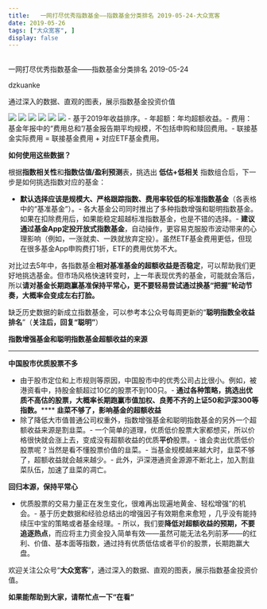 ```yaml
---
title:   一网打尽优秀指数基金——指数基金分类排名 2019-05-24-大众宽客
date: 2019-05-26
tags: ["大众宽客", ]
display: false
---
```



## 



一网打尽优秀指数基金——指数基金分类排名 2019-05-24




dzkuanke




通过深入的数据、直观的图表，展示指数基金投资价值




<img class="rich_pages" data-ratio="1.7003968253968254" data-s="300,640" src="https://mmbiz.qpic.cn/mmbiz_png/PKw3FQPmhIgxTIcug6u0BZoZ1gUrVYETyo3gZbAkywC9xtA7KuAxwfOJZfQPJDGpED9mSAjp9lkiagJMdicntF5A/640?wx_fmt=png" data-type="png" data-w="1008" style=""/>

<img class="rich_pages" data-ratio="1.3826429980276134" data-s="300,640" src="https://mmbiz.qpic.cn/mmbiz_png/PKw3FQPmhIgxTIcug6u0BZoZ1gUrVYET4DPkiaIlD7N0fs3vGF55Ru9Tn6GRL33DG7yXvrGlUZpl90ge9HNdZNw/640?wx_fmt=png" data-type="png" data-w="1014" style=""/>

<img class="" data-copyright="0" data-ratio="1.5447316103379722" data-s="300,640" src="https://mmbiz.qpic.cn/mmbiz_png/PKw3FQPmhIgxTIcug6u0BZoZ1gUrVYETwGSicDeaacpeZqEEA1UYF0zYn6dSHC0QEaubjiclKc6MLjgZxZ2xWRFQ/640?wx_fmt=png" data-type="png" data-w="1006" style=""/>

<img class="" data-copyright="0" data-ratio="1.341948310139165" data-s="300,640" src="https://mmbiz.qpic.cn/mmbiz_png/PKw3FQPmhIgxTIcug6u0BZoZ1gUrVYETN9wGHAlmm7PHjQeGNQQbaQeXAug8KT5jiaHNcCUmJPsm8jLXxSxcoTg/640?wx_fmt=png" data-type="png" data-w="1006" style=""/>

<img class="" data-copyright="0" data-ratio="1.110891089108911" data-s="300,640" src="https://mmbiz.qpic.cn/mmbiz_png/PKw3FQPmhIgxTIcug6u0BZoZ1gUrVYETEAdojicQVeGsNTh2mfkq5cdgOfm2BSwyocs6QiaB212PibQctiak9KX46Q/640?wx_fmt=png" data-type="png" data-w="1010" style=""/>

<img class="" data-copyright="0" data-ratio="0.8250497017892644" data-s="300,640" src="https://mmbiz.qpic.cn/mmbiz_png/PKw3FQPmhIgxTIcug6u0BZoZ1gUrVYETiayia5A1VC7fE2Cib3ZkBVOoVZ2ibp5OD54RNa15vaV89gWBlpGVgok43A/640?wx_fmt=png" data-type="png" data-w="1006" style=""/>
- 基于2019年收益排序。- 年超额：年均超额收益。- 费用：基金年报中的“费用总和”/基金报告期平均规模，不包括申购和赎回费用。- 联接基金实际费用 = 联接基金费用 + 对应ETF基金费用。




**如何使用这些数据？**



根据**指数相关性**和**指数估值/盈利预测**表，挑选出&nbsp;**低估+低相关** 指数组合后，下一步是如何挑选指数对应的基金：
- **默认选择应该是规模大、严格跟踪指数、费用率较低的标准指数基金**（各表格中的“基准基金”）。- 各大基金公司同时推出了多种指数增强和聪明指数基金。如果在扣除费用后，如果能稳定超越标准指数基金，也是不错的选择。- **建议通过基金App定投开放式指数基金**，自动操作，更容易克服股市波动带来的心理影响（例如，一涨就卖、一跌就放弃定投）。虽然ETF基金费用更低，但现在很多基金App申购费打1折，ETF的费用优势不大。


对比过去5年中，各指数基金**相对基准基金的超额收益是否稳定**<h-char unicode="ff0c" class="" style="max-width: 100%;box-sizing: border-box !important;word-wrap: break-word !important;">，</h-char>可以帮助我们更好地挑选基金。但市场风格快速转变时，上一年表现优秀的基金，可能就会落后，所以**请对基金长期跑赢基准保持平常心，更不要轻易尝试通过换基“把握”轮动节奏，大概率会变成左右打脸。**



缺乏历史数据的新成立指数基金，可以参考本公众号每周更新的“**聪明指数全收益排名**”（**关注后，回复“聪明”**）





**指数增强基金和聪明指数基金超额收益的来源**

****

**中国股市优质股票不多**
- 由于股市定位和上市规则等原因，中国股市中的优秀公司占比很小。例如，被港资看中，持股金额超过10亿的股票不到100只。- **通过各种策略，挑选出优质不高估的股票，大概率长期跑赢市值加权、良莠不齐的上证50和沪深300等指数。******
**韭菜不够了，影响基金的超额收益**
- 除了降低大市值普通公司权重外，指数增强基金和聪明指数基金的另外一个超额收益来源是割韭菜。- 一个简单的道理，优质低价股票大家都想买，所以价格很快就会涨上去，变成没有超额收益的优质**平价**股票。- 谁会卖出优质低价股票呢？当然是看不懂股票价值的韭菜。- 当基金规模越来越大时，韭菜不够了，超额收益就会越来越少。- 此外，沪深港通资金源源不断北上，加入割韭菜队伍，加速了韭菜的凋亡。


**回归本源，保持平常心**
- 优质股票的交易力量正在发生变化，很难再出现遍地黄金、轻松增强”的机会。- 基于历史数据和经验总结出的增强因子有效期愈来愈短 ，几乎没有能持续压中宝的策略或者基金经理。- 所以，我们要**降低对超额收益的预期，不要追逐热点**，而应将主力资金投入简单有效——虽然可能无法名列前茅——的红利、价值、基本面等指数，通过持有优质低估或者平价的股票，长期跑赢大盘。


欢迎关注公众号“**大众宽客**”，通过深入的数据、直观的图表，展示指数基金投资价值。



**如果能帮助到大家，请帮忙点一下<strong style="max-width: 100%;box-sizing: border-box !important;word-wrap: break-word !important;">“在看”**</strong>